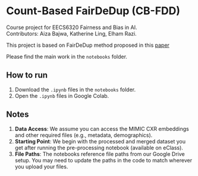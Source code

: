 # Count-Based FairDeDup (CB-FDD)

Course project for EECS6320 Fairness and Bias in AI.   
Contributors: Aiza Bajwa, Katherine Ling, Elham Razi.  

This project is based on FairDeDup method proposed in this <a href="FairDeDup: Detecting and Mitigating Vision-Language Fairness Disparities in Semantic Dataset Deduplication">paper</a>

Please find the main work in the `notebooks` folder.

## How to run
1. Download the `.ipynb` files in the `notebooks` folder.
2. Open the `.ipynb` files in Google Colab.

## Notes
1. **Data Access**: We assume you can access the MIMIC CXR embeddings and other required files (e.g., metadata, demographics).
2. **Starting Point**: We begin with the processed and merged dataset you get after running the pre-processing notebook (available on eClass).
3. **File Paths**: The notebooks reference file paths from our Google Drive setup. You may need to update the paths in the code to match wherever you upload your files.
